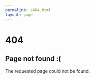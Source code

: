 ```yaml
---
permalink: /404.html
layout: page
---
```

# 404
## Page not found :(
The requested page could not be found.
